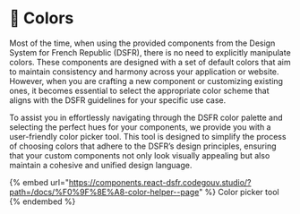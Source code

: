# 🎨 Colors

Most of the time, when using the provided components from the Design System for French Republic (DSFR), there is no need to explicitly manipulate colors. These components are designed with a set of default colors that aim to maintain consistency and harmony across your application or website. However, when you are crafting a new component or customizing existing ones, it becomes essential to select the appropriate color scheme that aligns with the DSFR guidelines for your specific use case.

To assist you in effortlessly navigating through the DSFR color palette and selecting the perfect hues for your components, we provide you with a user-friendly color picker tool. This tool is designed to simplify the process of choosing colors that adhere to the DSFR’s design principles, ensuring that your custom components not only look visually appealing but also maintain a cohesive and unified design language.

{% embed url="https://components.react-dsfr.codegouv.studio/?path=/docs/%F0%9F%8E%A8-color-helper--page" %}
Color picker tool
{% endembed %}



